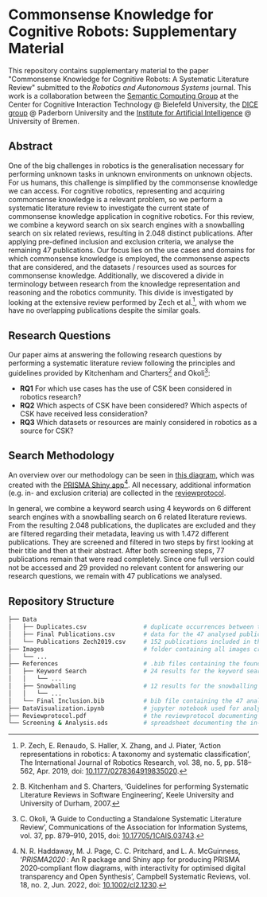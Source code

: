# Commonsense Knowledge for Cognitive Robots: Supplementary Material

This repository contains supplementary material to the paper "Commonsense Knowledge for Cognitive Robots: A Systematic Literature Review" submitted to the *Robotics and Autonomous Systems* journal.
This work is a collaboration between the [Semantic Computing Group](https://www.uni-bielefeld.de/fakultaeten/technische-fakultaet/arbeitsgruppen/semantic-computing/) at the Center for Cognitive Interaction Technology @ Bielefeld University, the [DICE group](https://dice-research.org/) @ Paderborn University and the [Institute for Artificial Intelligence](https://ai.uni-bremen.de/) @ University of Bremen.

## Abstract

One of the big challenges in robotics is the generalisation necessary for performing unknown tasks in unknown environments on unknown objects.
For us humans, this challenge is simplified by the commonsense knowledge we can access.
For cognitive robotics, representing and acquiring commonsense knowledge is a relevant problem, so we perform a systematic literature review to investigate the current state of commonsense knowledge application in cognitive robotics.
For this review, we combine a keyword search on six search engines with a snowballing search on six related reviews, resulting in 2.048 distinct publications.
After applying pre-defined inclusion and exclusion criteria, we analyse the remaining 47 publications. 
Our focus lies on the use cases and domains for which  commonsense knowledge is employed, the commonsense aspects that are considered, and the datasets / resources used as sources for  commonsense knowledge.
Additionally, we discovered a divide in terminology between research from the knowledge representation and reasoning and the robotics community. 
This divide is investigated by looking at the extensive review performed by Zech et al.[^1], with whom we have no overlapping publications despite the similar goals.

## Research Questions

Our paper aims at answering the following research questions by performing a systematic literature review following the principles and guidelines provided by Kitchenham and Charters[^2] and Okoli[^3]:
- **RQ1** For which use cases has the use of CSK been considered in robotics research?
- **RQ2** Which aspects of CSK have been considered? Which aspects of CSK have received less consideration?
- **RQ3** Which datasets or resources are mainly considered in robotics as a source for CSK?

## Search Methodology

An overview over our methodology can be seen in [this diagram](Images/SearchProcedure.pdf), which was created with the [PRISMA Shiny app](https://estech.shinyapps.io/prisma_flowdiagram/)[^4].
All necessary, additional information (e.g. in- and exclusion criteria) are collected in the [reviewprotocol](Reviewprotocol.pdf).

In general, we combine a keyword search using 4 keywords on 6 different search engines with a snowballing search on 6 related literature reviews.
From the resulting 2.048 publications, the duplicates are excluded and they are filtered regarding their metadata, leaving us with 1.472 different publications.
They are screened and filtered in two steps by first looking at their title and then at their abstract.
After both screening steps, 77 publications remain that were read completely.
Since one full version could not be accessed and 29 provided no relevant content for answering our research questions, we remain with 47 publications we analysed.

## Repository Structure
```bash
├── Data
│   ├── Duplicates.csv                # duplicate occurrences between the 36 different sources
│   ├── Final Publications.csv        # data for the 47 analysed publications
│   └── Publications Zech2019.csv     # 152 publications included in the review by Zech et al.
├── Images                            # folder containing all images created for the reviewprotocol and the paper
│   └── ...
├── References                        # .bib files containing the found publications (1x file per source)
│   ├── Keyword Search                # 24 results for the keyword search where each file combines a source with a keyword
│   │   └── ...                       
│   ├── Snowballing                   # 12 results for the snowballing search differentiated between ingoing and outgoing search
│   │   └── ...                       
│   └── Final Inclusion.bib           # bib file containing the 47 analysed publications
├── DataVisualization.ipynb           # jupyter notebook used for analysing the './Data' folder and creating the './Images'
├── Reviewprotocol.pdf                # the reviewprotocol documenting the systematic literature review
└── Screening & Analysis.ods          # spreadsheet documenting the in- and exclusion process through the different screening steps
```

[^1]: P. Zech, E. Renaudo, S. Haller, X. Zhang, and J. Piater, ‘Action representations in robotics: A taxonomy and systematic classification’, The International Journal of Robotics Research, vol. 38, no. 5, pp. 518–562, Apr. 2019, doi: [10.1177/0278364919835020](https://doi.org/10.1177/0278364919835020).
[^2]: B. Kitchenham and S. Charters, ‘Guidelines for performing Systematic Literature Reviews in Software Engineering’, Keele University and University of Durham, 2007.
[^3]: C. Okoli, ‘A Guide to Conducting a Standalone Systematic Literature Review’, Communications of the Association for Information Systems, vol. 37, pp. 879–910, 2015, doi: [10.17705/1CAIS.03743](https://doi.org/10.17705/1CAIS.03743).
[^4]: N. R. Haddaway, M. J. Page, C. C. Pritchard, and L. A. McGuinness, ‘*PRISMA2020* : An R package and Shiny app for producing PRISMA 2020‐compliant flow diagrams, with interactivity for optimised digital transparency and Open Synthesis’, Campbell Systematic Reviews, vol. 18, no. 2, Jun. 2022, doi: [10.1002/cl2.1230](https://doi.org/10.1002/cl2.1230).
